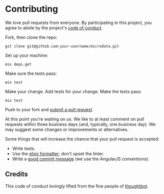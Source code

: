 # Contributing

We love pull requests from everyone. By participating in this project, you
agree to abide by the project's [code of conduct](https://thoughtbot.com/open-source-code-of-conduct).

Fork, then clone the repo:

    git clone git@github.com:your-username/microdata.git

Set up your machine:

    mix deps.get

Make sure the tests pass:

    mix test

Make your change. Add tests for your change. Make the tests pass:

    mix test

Push to your fork and [submit a pull request][pr].

[pr]: https://github.com/chefconnie/microdata/compare/

At this point you're waiting on us. We like to at least comment on pull requests
within three business days (and, typically, one business day). We may suggest
some changes or improvements or alternatives.

Some things that will increase the chance that your pull request is accepted:

* Write tests.
* Use the [elixir formatter](https://hexdocs.pm/mix/master/Mix.Tasks.Format.html); don't upset the linter.
* Write a [good commit message](https://docs.google.com/document/d/1QrDFcIiPjSLDn3EL15IJygNPiHORgU1_OOAqWjiDU5Y/) (we use the AngularJS conventions).


## Credits
This code of conduct lovingly lifted from the fine people of [thoughtbot](http://thoughtbot.com/).
